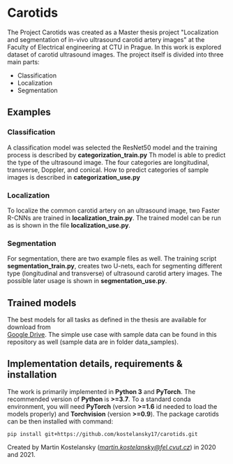 # Carotids

The Project Carotids was created as a Master thesis project
 "Localization and segmentation of in-vivo ultrasound carotid artery images" at the Faculty
of Electrical engineering at CTU in Prague. In this work is explored dataset
of carotid ultrasound images. The project itself is divided into three main 
parts:

* Classification
* Localization
* Segmentation


## Examples

### Classification

A classification model was selected the
ResNet50 model and the training process
is described by **categorization_train.py**
Th model is able to predict the type
of the ultrasound image. The four categories
are longitudinal, transverse, Doppler, and conical. How to predict categories of sample images is described in **categorization_use.py**

### Localization

To localize the common carotid artery on an ultrasound image,
two Faster R-CNNs are trained in **localization_train.py**. The trained model can be run as is shown in the file **localization_use.py**.

### Segmentation

For segmentation, there are two example files as well.
The training script **segmentation_train.py**, 
creates two U-nets, each for segmenting different type
(longitudinal and transverse) of ultrasound carotid artery images. The possible later usage is 
shown in **segmentation_use.py**.

## Trained models

The best models for all tasks as defined in 
the thesis are available for download from  
[Google Drive](https://drive.google.com/drive/folders/1gRT2sJv0F5efB3eZsnWPdG_CpzvjUcYS?usp=sharing).
The simple use case with sample data can be found in this repository as well
(sample data are in folder data_samples).

## Implementation details, requirements & installation

The work is primarily implemented in **Python 3** and **PyTorch**. 
The recommended version of **Python** is **>=3.7**. To a standard conda
environment, you will need **PyTorch** (version **>=1.6** id needed to load the 
models properly) and **Torchvision** (version **>=0.9**).
The package carotids can be then installed with command:
```
pip install git+https://github.com/kostelansky17/carotids.git
```


Created by Martin Kostelansky (*martin.kostelansky@fel.cvut.cz*)  in 2020 and 2021.
